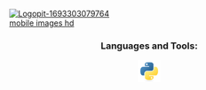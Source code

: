  <a href="https://ibb.co/Df7FR02"><img src="https://i.ibb.co/s9F4V8Y/Logopit-1693303079764.jpg" alt="Logopit-1693303079764" border="0"></a><br /><a target='_blank' href='https://imgbb.com/'>mobile images hd</a><br />
  
<h3 align="center">Languages and Tools:</h3>
<p align="center"> <a href="https://www.python.org" target="_blank" rel="noreferrer"> <img src="https://raw.githubusercontent.com/devicons/devicon/master/icons/python/python-original.svg" alt="python" width="40" height="40"/> </a> </p>
